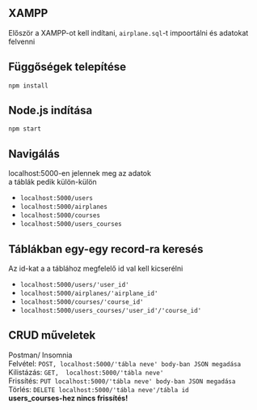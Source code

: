 ## XAMPP 
Először a XAMPP-ot kell indítani, `airplane.sql`-t impoortálni és adatokat felvenni
## Függőségek telepítése
`npm install`
## Node.js indítása
`npm start`
## Navigálás
localhost:5000-en jelennek meg az adatok <br>
a táblák pedik külön-külön <br>
- `localhost:5000/users`
- `localhost:5000/airplanes`
- `localhost:5000/courses`
- `localhost:5000/users_courses`
## Táblákban egy-egy record-ra keresés
Az id-kat a a táblához megfelelő id val kell kicserélni 
- `localhost:5000/users/'user_id'`
- `localhost:5000/airplanes/'airplane_id'`
- `localhost:5000/courses/'course_id'`
- `localhost:5000/users_courses/'user_id'/'course_id'`
## CRUD műveletek
Postman/ Insomnia <br>
Felvétel:   `POST, localhost:5000/'tábla neve' body-ban JSON megadása` <br>
Kilistázás: `GET,  localhost:5000/'tábla neve'` <br>
Frissítés:  `PUT localhost:5000/'tábla neve' body-ban JSON megadása`<br>
Törlés:     `DELETE localhost:5000/'tábla neve'/tábla id`<br>
**users_courses-hez nincs frissítés!**





